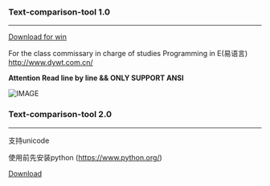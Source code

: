 ### Text-comparison-tool 1.0
***
[Download for win](https://github.com/In-clude/In-clude-Text-comparison-tool/blob/main/%E4%BD%9C%E4%B8%9A%E6%9F%A5%E6%BC%8F-%E5%B7%B2%E7%BC%96%E8%AF%91exe.zip)

For the class commissary in charge of studies
Programming in E(易语言) http://www.dywt.com.cn/

**Attention Read line by line && ONLY SUPPORT ANSI**

![IMAGE]([https://github.com/In-clude/Text-comparison-tool/blob/master/image/logic.gif?raw=true](https://github.com/In-clude/In-clude-Text-comparison-tool/blob/main/image0.jpg?raw=true))
 
 
### Text-comparison-tool 2.0
***
支持unicode

使用前先安装python (https://www.python.org/)

[Download](https://github.com/In-clude/In-clude-Text-comparison-tool/blob/main/nohomework_simple.py)

